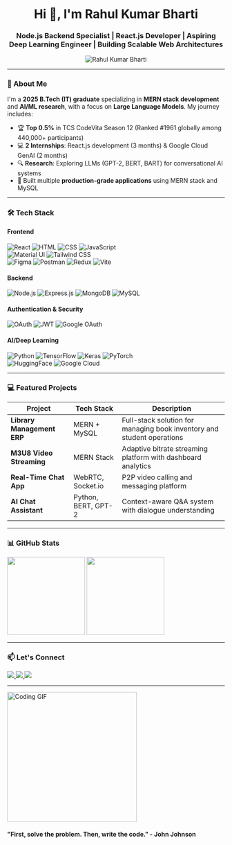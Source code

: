 ﻿<h1 align="center">Hi 👋, I'm Rahul Kumar Bharti</h1>
<h3 align="center">Node.js Backend Specialist | React.js Developer | Aspiring Deep Learning Engineer | Building Scalable Web Architectures</h3>

<p align="center"> <img src="https://komarev.com/ghpvc/?username=rahulkbharti&label=Profile%20views&color=0e75b6&style=flat" alt="Rahul Kumar Bharti" /> </p> 

---

### 🚀 About Me

I'm a **2025 B.Tech (IT) graduate** specializing in **MERN stack development** and **AI/ML research**, with a focus on **Large Language Models**. My journey includes:

- 🏆 **Top 0.5%** in TCS CodeVita Season 12 (Ranked #1961 globally among 440,000+ participants)
- 💻 **2 Internships**: React.js development (3 months) & Google Cloud GenAI (2 months)
- 🔍 **Research**: Exploring LLMs (GPT-2, BERT, BART) for conversational AI systems
- 🚀 Built multiple **production-grade applications** using MERN stack and MySQL

---

### 🛠️ Tech Stack

#### **Frontend**

![React](https://img.shields.io/badge/-React-05122A?style=flat&logo=react) ![HTML](https://img.shields.io/badge/-HTML-05122A?style=flat&logo=html5) ![CSS](https://img.shields.io/badge/-CSS-05122A?style=flat&logo=css3) ![JavaScript](https://img.shields.io/badge/-JavaScript-05122A?style=flat&logo=javascript)  
![Material UI](https://img.shields.io/badge/-Material%20UI-05122A?style=flat&logo=material-ui) ![Tailwind CSS](https://img.shields.io/badge/-Tailwind%20CSS-05122A?style=flat&logo=tailwind-css)  
![Figma](https://img.shields.io/badge/-Figma-05122A?style=flat&logo=figma) ![Postman](https://img.shields.io/badge/-Postman-05122A?style=flat&logo=postman)
![Redux](https://img.shields.io/badge/-Redux-05122A?style=flat&logo=redux) ![Vite](https://img.shields.io/badge/-Vite-05122A?style=flat&logo=vite)

#### **Backend**

![Node.js](https://img.shields.io/badge/-Node.js-05122A?style=flat&logo=node.js) ![Express.js](https://img.shields.io/badge/-Express.js-05122A?style=flat&logo=express) ![MongoDB](https://img.shields.io/badge/-MongoDB-05122A?style=flat&logo=mongodb) ![MySQL](https://img.shields.io/badge/-MySQL-05122A?style=flat&logo=mysql)

#### **Authentication & Security**

![OAuth](https://img.shields.io/badge/-OAuth-05122A?style=flat&logo=oauth) ![JWT](https://img.shields.io/badge/-JWT-05122A?style=flat&logo=json-web-tokens)
![Google OAuth](https://img.shields.io/badge/-Google%20OAuth-05122A?style=flat&logo=google)

#### **AI/Deep Learning**

![Python](https://img.shields.io/badge/-Python-05122A?style=flat&logo=python) ![TensorFlow](https://img.shields.io/badge/-TensorFlow-05122A?style=flat&logo=tensorflow) ![Keras](https://img.shields.io/badge/-Keras-05122A?style=flat&logo=keras) ![PyTorch](https://img.shields.io/badge/-PyTorch-05122A?style=flat&logo=pytorch)  
![HuggingFace](https://img.shields.io/badge/-HuggingFace-05122A?style=flat&logo=huggingface) ![Google Cloud](https://img.shields.io/badge/-Google%20Cloud-05122A?style=flat&logo=google-cloud)

---

### 💻 Featured Projects

| Project                    | Tech Stack          | Description                                                            |
| -------------------------- | ------------------- | ---------------------------------------------------------------------- |
| **Library Management ERP** | MERN + MySQL        | Full-stack solution for managing book inventory and student operations |
| **M3U8 Video Streaming**   | MERN Stack          | Adaptive bitrate streaming platform with dashboard analytics           |
| **Real-Time Chat App**     | WebRTC, Socket.io   | P2P video calling and messaging platform                               |
| **AI Chat Assistant**      | Python, BERT, GPT-2 | Context-aware Q&A system with dialogue understanding                   |

---

### 📊 GitHub Stats

<p align="left">
  <img height="180em" src="https://github-readme-stats.vercel.app/api?username=rahulkbharti&show_icons=true&theme=radical&include_all_commits=true" />
  <img height="180em" src="https://github-readme-stats.vercel.app/api/top-langs/?username=rahulkbharti&layout=compact&theme=radical" />
</p>

---

### 📫 Let's Connect

<p align="left">
  <a href="https://linkedin.com/in/rahul-kbharti">
    <img src="https://img.shields.io/badge/-LinkedIn-0077B5?style=for-the-badge&logo=linkedin&logoColor=white" />
  </a>
  <a href="mailto:rahul.kbharti2002@gmail.com">
    <img src="https://img.shields.io/badge/-Gmail-D14836?style=for-the-badge&logo=gmail&logoColor=white" />
  </a>
  <a href="https://github.com/rahulkbharti">
    <img src="https://img.shields.io/badge/-GitHub-181717?style=for-the-badge&logo=github&logoColor=white" />
  </a>
</p>

---

<p align="left">
  <img src="https://media.giphy.com/media/L8K62iTDkzGX6/giphy.gif" width="300" alt="Coding GIF" />
</p>
<h4 align="left">"First, solve the problem. Then, write the code." - John Johnson</h4>

